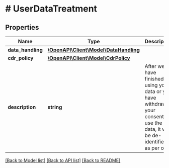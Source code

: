 # # UserDataTreatment

## Properties

Name | Type | Description | Notes
------------ | ------------- | ------------- | -------------
**data_handling** | [**\OpenAPI\Client\Model\DataHandling**](DataHandling.md) |  |
**cdr_policy** | [**\OpenAPI\Client\Model\CdrPolicy**](CdrPolicy.md) |  |
**description** | **string** | After we have finished using your data or you have withdraw your consent to use the data, it will be de-identified as per our |

[[Back to Model list]](../../README.md#models) [[Back to API list]](../../README.md#endpoints) [[Back to README]](../../README.md)
